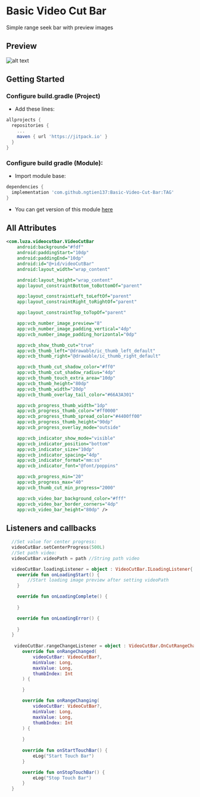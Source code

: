 # Basic Video Cut Bar
Simple range seek bar with preview images
## Preview 
![alt text](https://github.com/ngtien137/Basic-Video-Cut-Bar/blob/master/git_resources/preview_i.gif)
## Getting Started
### Configure build.gradle (Project)
* Add these lines:
```gradle
allprojects {
  repositories {
    ...
    maven { url 'https://jitpack.io' }
  }
}
```
### Configure build gradle (Module):
* Import module base:
```gradle
dependencies {
  implementation 'com.github.ngtien137:Basic-Video-Cut-Bar:TAG'
}
```
* You can get version of this module [here](https://jitpack.io/#ngtien137/Basic-Video-Cut-Bar)
## All Attributes 
```xml
<com.luza.videocutbar.VideoCutBar
    android:background="#fdf"
    android:paddingStart="10dp"
    android:paddingEnd="10dp"
    android:id="@+id/videoCutBar"
    android:layout_width="wrap_content"

    android:layout_height="wrap_content"
    app:layout_constraintBottom_toBottomOf="parent"

    app:layout_constraintLeft_toLeftOf="parent"
    app:layout_constraintRight_toRightOf="parent"

    app:layout_constraintTop_toTopOf="parent"

    app:vcb_number_image_preview="8"
    app:vcb_number_image_padding_vertical="4dp"
    app:vcb_number_image_padding_horizontal="0dp"

    app:vcb_show_thumb_cut="true"
    app:vcb_thumb_left="@drawable/ic_thumb_left_default"
    app:vcb_thumb_right="@drawable/ic_thumb_right_default"

    app:vcb_thumb_cut_shadow_color="#ff0"
    app:vcb_thumb_cut_shadow_radius="4dp"
    app:vcb_thumb_touch_extra_area="10dp"
    app:vcb_thumb_height="80dp"
    app:vcb_thumb_width="20dp"
    app:vcb_thumb_overlay_tail_color="#66A3A301"

    app:vcb_progress_thumb_width="1dp"
    app:vcb_progress_thumb_color="#ff0000"
    app:vcb_progress_thumb_spread_color="#4400ff00"
    app:vcb_progress_thumb_height="90dp"
    app:vcb_progress_overlay_mode="outside"

    app:vcb_indicator_show_mode="visible"
    app:vcb_indicator_position="bottom"
    app:vcb_indicator_size="10dp"
    app:vcb_indicator_spacing="4dp"
    app:vcb_indicator_format="mm:ss"
    app:vcb_indicator_font="@font/poppins"

    app:vcb_progress_min="20"
    app:vcb_progress_max="40"
    app:vcb_thumb_cut_min_progress="2000"

    app:vcb_video_bar_background_color="#fff"
    app:vcb_video_bar_border_corners="4dp"
    app:vcb_video_bar_height="80dp" />
```
## Listeners and callbacks

```kotlin
  //Set value for center progress:
  videoCutBar.setCenterProgress(500L)
  //Set path video:
  videoCutBar.videoPath = path //String path video

  videoCutBar.loadingListener = object : VideoCutBar.ILoadingListener{
    override fun onLoadingStart() {
        //Start loading image preview after setting videoPath
    }

    override fun onLoadingComplete() {
        
    }

    override fun onLoadingError() {
        
    }
  }
  
   videoCutBar.rangeChangeListener = object : VideoCutBar.OnCutRangeChangeListener{
      override fun onRangeChanged(
          videoCutBar: VideoCutBar?,
          minValue: Long,
          maxValue: Long,
          thumbIndex: Int
      ) {

      }

      override fun onRangeChanging(
          videoCutBar: VideoCutBar?,
          minValue: Long,
          maxValue: Long,
          thumbIndex: Int
      ) {
          
      }
      
      override fun onStartTouchBar() {
          eLog("Start Touch Bar")
      }

      override fun onStopTouchBar() {
          eLog("Stop Touch Bar")
      }
  }
```
